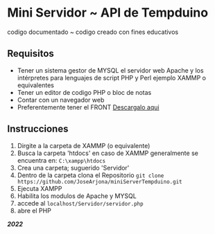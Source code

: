 # Mini Servidor ~ API de Tempduino

codigo documentado ~  codigo creado con fines educativos 

## Requisitos

- Tener un sistema gestor de MYSQL el servidor web Apache y los intérpretes para lenguajes de script PHP y Perl ejemplo XAMMP o equivalentes
- Tener un editor de codigo PHP o bloc de notas 
- Contar con un navegador web
- Preferentemente tener el FRONT [Descargalo aqui ](https://github.com/JoseArjona/Tempduino "Repositorio GitHub")

## Instrucciones

1. Dirgite a la carpeta de XAMMP (o equivalente)
2. Busca la carpeta 'htdocs' en caso de XAMMP generalmente se encuentra en: `C:\xampp\htdocs`
3. Crea una carpeta; suguerido 'Servidor'
4. Dentro de la carpeta clona el Repositorio `git clone https://github.com/JoseArjona/miniServerTempduino.git`
5. Ejecuta XAMPP 
6. Habilita los modulos de Apache y MYSQL
7. accede al `localhost/Servidor/servidor.php`
8. abre el PHP

***2022***